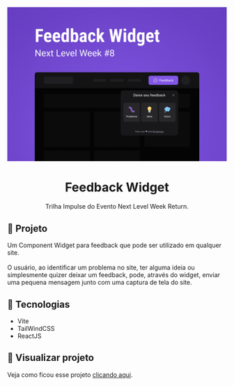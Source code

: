 <img src="./docs/image/Thumbnail.png" alt="NLW Return Impulse by Rockeseat" />
<h1 align="center">Feedback Widget</h1>
<p align="center">Trilha Impulse do Evento Next Level Week Return.</p>

<h2>🌟 Projeto</h2>
Um Component Widget para feedback que pode ser utilizado em qualquer site.

<br />
<br />
O usuário, ao identificar um problema no site, ter alguma ideia ou simplesmente quizer deixar um feedback, pode, através do widget, enviar uma pequena mensagem junto com uma captura de tela do site.

<h2>👾 Tecnologias</h2>

- Vite
- TailWindCSS
- ReactJS

<h2>🏃 Visualizar projeto</h2>
Veja como ficou esse projeto <a target="_blank" href="https://feedback-widget-nlw.netlify.app/">clicando aqui</a>.